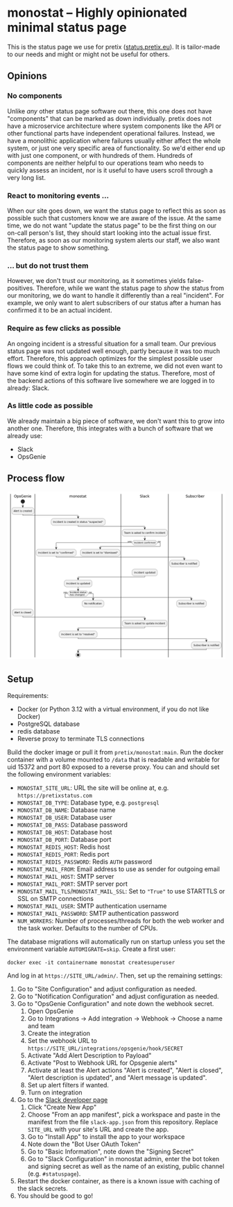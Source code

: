 # monostat – Highly opinionated minimal status page

This is the status page we use for pretix ([status.pretix.eu](https://status.pretix.eu)).
It is tailor-made to our needs and might or might not be useful for others.

## Opinions

### No components

Unlike *any* other status page software out there, this one does not have "components" that  can be marked as down individually.
pretix does not have a microservice architecture where system components like the API or other functional parts have independent operational failures.
Instead, we have a monolithic application where failures usually either affect the whole system, or just one very specific area of functionality.
So we'd either end up with just one component, or with hundreds of them.
Hundreds of components are neither helpful to our operations team who needs to quickly assess an incident, nor is it useful to have users scroll through a very long list.

### React to monitoring events …

When our site goes down, we want the status page to reflect this as soon as possible such that customers know we are aware of the issue.
At the same time, we do not want "update the status page" to be the first thing on our on-call person's list, they should start looking into the actual issue first.
Therefore, as soon as our monitoring system alerts our staff, we also want the status page to show something.

### … but do not trust them

However, we don't trust our monitoring, as it sometimes yields false-positives.
Therefore, while we want the status page to *show* the status from our monitoring, we do want to handle it differently than a real "incident".
For example, we only want to alert subscribers of our status after a human has confirmed it to be an actual incident.

### Require as few clicks as possible

An ongoing incident is a stressful situation for a small team.
Our previous status page was not updated well enough, partly because it was too much effort.
Therefore, this approach optimizes for the simplest possible user flows we could think of.
To take this to an extreme, we did not even want to have some kind of extra login for updating the status.
Therefore, most of the backend actions of this software live somewhere we are logged in to already: Slack.

### As little code as possible

We already maintain a big piece of software, we don't want this to grow into another one.
Therefore, this integrates with a bunch of software that we already use:

- Slack
- OpsGenie

## Process flow

![Process flow chart](assets/flow.png)

## Setup

Requirements:

- Docker (or Python 3.12 with a virtual environment, if you do not like Docker)
- PostgreSQL database
- redis database
- Reverse proxy to terminate TLS connections

Build the docker image or pull it from ``pretix/monostat:main``. Run the docker container with a volume mounted to
``/data`` that is readable and writable for uid 15372 and port 80 exposed to a reverse proxy. You can and should set
the following environment variables:

- ``MONOSTAT_SITE_URL``: URL the site will be online at, e.g. ``https://pretixstatus.com``
- ``MONOSTAT_DB_TYPE``: Database type, e.g. ``postgresql``
- ``MONOSTAT_DB_NAME``: Database name
- ``MONOSTAT_DB_USER``: Database user
- ``MONOSTAT_DB_PASS``: Database password
- ``MONOSTAT_DB_HOST``: Database host
- ``MONOSTAT_DB_PORT``: Database port
- ``MONOSTAT_REDIS_HOST``: Redis host
- ``MONOSTAT_REDIS_PORT``: Redis port
- ``MONOSTAT_REDIS_PASSWORD``: Redis ``AUTH`` password
- ``MONOSTAT_MAIL_FROM``: Email address to use as sender for outgoing email
- ``MONOSTAT_MAIL_HOST``: SMTP server
- ``MONOSTAT_MAIL_PORT``: SMTP server port
- ``MONOSTAT_MAIL_TLS``/``MONOSTAT_MAIL_SSL``: Set to ``"True"`` to use STARTTLS or SSL on SMTP connections 
- ``MONOSTAT_MAIL_USER``: SMTP authentication username
- ``MONOSTAT_MAIL_PASSWORD``: SMTP authentication password
- ``NUM_WORKERS``: Number of processes/threads for both the web worker and the task worker. Defaults to the number of CPUs.

The database migrations will automatically run on startup unless you set the environment variable ``AUTOMIGRATE=skip``.
Create a first user:

    docker exec -it containername monostat createsuperuser

And log in at ``https://SITE_URL/admin/``. Then, set up the remaining settings:

1. Go to "Site Configuration" and adjust configuration as needed.
2. Go to "Notification Configuration" and adjust configuration as needed.
3. Go to "OpsGenie Configuration" and note down the webhook secret.
   1. Open OpsGenie
   2. Go to Integrations → Add integration → Webhook → Choose a name and team
   3. Create the integration
   4. Set the webhook URL to ``https://SITE_URL/integrations/opsgenie/hook/SECRET``
   5. Activate "Add Alert Description to Payload"
   6. Activate "Post to Webhook URL for Opsgenie alerts"
   7. Activate at least the Alert actions "Alert is created", "Alert is closed", "Alert description is updated",
      and "Alert message is updated".
   8. Set up alert filters if wanted.
   9. Turn on integration
4. Go to the [Slack developer page](https://api.slack.com/apps)
   1. Click "Create New App"
   2. Choose "From an app manifest", pick a workspace and paste in the manifest from the file ``slack-app.json``
      from this repository. Replace ``SITE_URL`` with your site's URL and create the app.
   3. Go to "Install App" to install the app to your workspace
   4. Note down the "Bot User OAuth Token"
   5. Go to "Basic Information", note down the "Signing Secret"
   6. Go to "Slack Configuration" in monostat admin, enter the bot token and signing secret as well as the
      name of an existing, public channel (e.g. ``#statuspage``).
5. Restart the docker container, as there is a known issue with caching of the slack secrets.
6. You should be good to go!